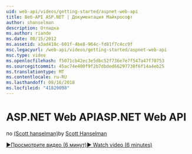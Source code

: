 ```yaml
---
uid: web-api/videos/getting-started/aspnet-web-api
title: Веб-API ASP.NET | Документация Майкрософт
author: shanselman
description: Отладка
ms.author: riande
ms.date: 08/15/2012
ms.assetid: a3ad418c-601f-4be8-964c-fd81f7c4cc9f
msc.legacyurl: /web-api/videos/getting-started/aspnet-web-api
msc.type: video
ms.openlocfilehash: f5071cb42ec3e5dbc52f736e7e7f547a47f70753
ms.sourcegitcommit: 45ac74e400f9f2b7dbded66297730f6f14a4eb25
ms.translationtype: MT
ms.contentlocale: ru-RU
ms.lasthandoff: 08/16/2018
ms.locfileid: "41829098"
---
```

<a name="aspnet-web-api"></a><span data-ttu-id="70590-103">ASP.NET Web API</span><span class="sxs-lookup"><span data-stu-id="70590-103">ASP.NET Web API</span></span>
====================
<span data-ttu-id="70590-104">по [(Scott hanselman)](https://github.com/shanselman)</span><span class="sxs-lookup"><span data-stu-id="70590-104">by [Scott Hanselman](https://github.com/shanselman)</span></span>

[<span data-ttu-id="70590-105">&#9654;Просмотрите видео (6 минут)</span><span class="sxs-lookup"><span data-stu-id="70590-105">&#9654; Watch video (6 minutes)</span></span>](https://channel9.msdn.com/Blogs/ASP-NET-Site-Videos/aspnet-web-api)
